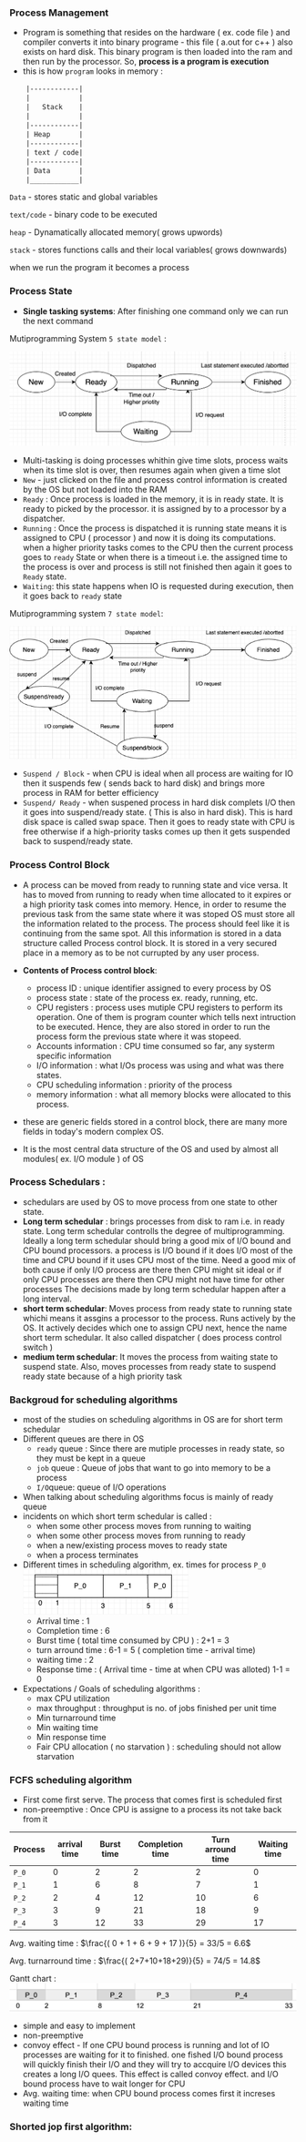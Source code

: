 ### Process Management
- Program is something that resides on the hardware ( ex. code file ) and compiler converts it into 
binary programe - this file ( a.out for c++ ) also exists on hard disk. This binary program is then
loaded into the ram and then run by the processor. So, **process is a program is execution**
- this is how `program` looks in memory :

```
    |------------|
    |            |
    |   Stack    |
    |            |
    |------------|
    | Heap       |
    |------------|
    | text / code|
    |------------|
    | Data       |
    |____________|
```
`Data` - stores static and global variables

`text/code` - binary code to be executed

`heap` - Dynamatically allocated memory( grows upwords)

`stack` - stores functions calls and their local variables( grows downwards)

when we run the program it becomes a process

### Process State
- **Single tasking systems**: After finishing one command only we can run the next command

Mutiprogramming System `5 state model` :

![Process flow diagram](./diagrams/process_state_pic_1.png)

- Multi-tasking is doing processes whithin give time slots, process waits when its time slot is over,
then resumes again when given a time slot
- `New` - just clicked on the file and process control information is created by the OS but not loaded into 
the RAM 
- `Ready` : Once process is loaded in the memory, it is in ready state. It is ready to picked by the processor.
it is assigned by to a processor by a dispatcher.
- `Running` : Once the process is dispatched it is running state means it is assigned to CPU ( processor ) and now
it is doing its computations. when a higher priority tasks comes to the CPU then the current process goes to `ready` State
or when there is a timeout i.e. the assigned time to the process is over and process is still not finished then again it goes 
to `Ready` state.
- `Waiting`: this state happens when IO is requested during execution, then it goes back to `ready` state 

Mutiprogramming system `7 state model`:

![Process flow diagram state 7](./diagrams/7_state_model.png)
- `Suspend / Block` - when CPU is ideal when all process are waiting for IO then it suspends few ( sends back to hard disk)
and brings more process in RAM for better efficiency
- `Suspend/ Ready` - when suspened process in hard disk complets I/O then it goes into suspend/ready
state. ( This is also in hard disk). This is hard disk space 
is called swap space. Then it goes to ready state with CPU is free otherwise if a high-priority tasks comes up 
then it gets suspended back to suspend/ready state.

### Process Control Block
- A process can be moved from ready to running state and vice versa. It has to moved from running to ready 
when time allocated to it expires or a high priority task comes into memory. Hence, in order to resume 
the previous task from the same state where it was stoped OS must store all the information related to
the process. The process should feel like it is continuing from the same spot. All this information is 
stored in a data structure called Process control block. It is stored in a very secured place in a memory 
as to be not currupted by any user process.

- **Contents of Process control block**:
    - process ID : unique identifier assigned to every process by OS 
    - process state : state of the process ex. ready, running, etc.
    - CPU registers : process uses mutiple CPU registers to perform its operation. One of them is 
    program counter which tells next intruction to be executed. Hence, they are also stored in order 
    to run the process form the previous state where it was stopeed.
    - Accounts information : CPU time consumed so far, any systerm specific information 
    - I/O information : what I/Os process was using and what was there states. 
    - CPU scheduling information : priority of the process 
    - memory information : what all memory blocks were allocated to this process.

- these are generic fields stored in a control block, there are many more fields in today's modern complex OS.
- It is the most central data structure of the OS and used by almost all modules( ex. I/O module ) of OS

### Process Schedulars :
- schedulars are used by OS to move process from one state to other state.
- **Long term schedular** : brings processes from disk to ram i.e. in ready state. Long term schedular
controlls the degree of multiprogramming. Ideally a long term schedular should bring a good mix of I/O 
bound and CPU bound processors. a process is I/O bound if it does I/O most of the time and CPU bound 
if it uses CPU most of the time. Need a good mix of both cause if only I/O process are there then 
CPU might sit ideal or if only CPU processes are there then CPU might not have time for other processes
The decisions made by long term schedular happen after a long interval.
- **short term schedular**: Moves process from ready state to running state whichi means it assgins a processor 
to the process. Runs actively by the OS. It actively decides which one to assign CPU next, hence the name 
short term schedular. It also called dispatcher ( does process control switch )
- **medium term schedular**: It moves the process from waiting state to suspend state. Also, moves processes from 
ready state to suspend ready state because of a high priority task

### Backgroud for scheduling algorithms
- most of the studies on scheduling algorithms in OS are for short term schedular
- Different queues are there in OS 
    - `ready` queue : Since there are mutiple processes in ready state, so they must be kept in a queue
    - `job` queue : Queue of jobs that want to go into memory to be a process
    - `I/O`queue: queue of I/O operations
- When talking about scheduling algorithms focus is mainly of ready queue
- incidents on which short term schedular is called :
    - when some other process moves from running to waiting
    - when some other process moves from running to ready
    - when a new/existing process moves to ready state 
    - when a process terminates
- Different times in scheduling algorithm, ex. times for process `P_0`
![Process time diagram](./diagrams/process_time_diagram.png)
    - Arrival time : 1
    - Completion time : 6 
    - Burst time ( total time consumed by CPU ) : 2+1 = 3
    - turn arround time : 6-1 = 5 ( completion time - arrival time)
    - waiting time : 2
    - Response time : ( Arrival time - time at when CPU was alloted) 1-1 = 0
- Expectations / Goals of scheduling algorithms :
    - max CPU utilization
    - max throughput : throughput is no. of jobs finished per unit time
    - Min turnarround time
    - Min waiting time 
    - Min response time 
    - Fair CPU allocation ( no starvation ) : scheduling should not allow starvation

### FCFS scheduling algorithm
- First come first serve. The process that comes first is scheduled first
- non-preemptive : Once CPU is assigne to a process its not take back from it

| Process | arrival time  | Burst time | Completion time | Turn arround time | Waiting time |
| --- | --- | --- | --- | --- | --- |
| `P_0` | 0 | 2 | 2 | 2 | 0 |
| `P_1` | 1 | 6 | 8 | 7 | 1 |
| `P_2` | 2 | 4 | 12 | 10 |6 |
| `P_3` | 3 | 9 | 21 | 18 | 9 |
| `P_4` | 3 | 12 | 33 | 29 | 17 |

Avg. waiting time :  $\frac{( 0 + 1 + 6 + 9 + 17 )}{5} = 33/5 = 6.6$

Avg. turnarround time : $\frac{( 2+7+10+18+29)}{5} = 74/5 = 14.8$

Gantt chart : 
![Gantt chart](./diagrams/giantt.png)
- simple and easy to implement 
- non-preemptive
- convoy effect - If one CPU bound process is running and lot of IO processes are waiting for it to finished.
one fished I/O bound process will quickly finish their I/O and they will try to accquire I/O devices 
this creates a long I/O quees. This effect is called convoy effect. and I/O bound process have to wait longer 
for CPU
- Avg. waiting time: when CPU bound process comes first it increses waiting time

### Shorted jop first algorithm:
 
 
